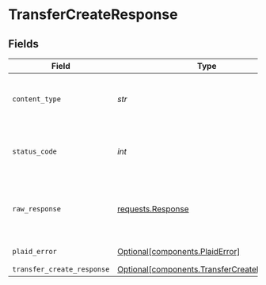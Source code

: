 # TransferCreateResponse


## Fields

| Field                                                                                            | Type                                                                                             | Required                                                                                         | Description                                                                                      |
| ------------------------------------------------------------------------------------------------ | ------------------------------------------------------------------------------------------------ | ------------------------------------------------------------------------------------------------ | ------------------------------------------------------------------------------------------------ |
| `content_type`                                                                                   | *str*                                                                                            | :heavy_check_mark:                                                                               | HTTP response content type for this operation                                                    |
| `status_code`                                                                                    | *int*                                                                                            | :heavy_check_mark:                                                                               | HTTP response status code for this operation                                                     |
| `raw_response`                                                                                   | [requests.Response](https://requests.readthedocs.io/en/latest/api/#requests.Response)            | :heavy_check_mark:                                                                               | Raw HTTP response; suitable for custom response parsing                                          |
| `plaid_error`                                                                                    | [Optional[components.PlaidError]](../../models/components/plaiderror.md)                         | :heavy_minus_sign:                                                                               | Error response                                                                                   |
| `transfer_create_response`                                                                       | [Optional[components.TransferCreateResponse]](../../models/components/transfercreateresponse.md) | :heavy_minus_sign:                                                                               | OK                                                                                               |
